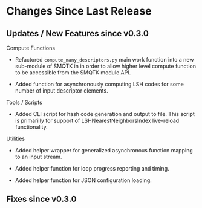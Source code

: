 Changes Since Last Release
==========================


Updates / New Features since v0.3.0
-----------------------------------

Compute Functions

  * Refactored ``compute_many_descriptors.py`` main work function into a new
    sub-module of SMQTK in in order to allow higher level compute function to
    be accessible from the SMQTK module API.

  * Added function for asynchronously computing LSH codes for some number of
    input descriptor elements.

Tools / Scripts

  * Added CLI script for hash code generation and output to file. This script
    is primarilly for support of LSHNearestNeighborsIndex live-reload
    functionality.

Utilities

  * Added helper wrapper for generalized asynchronous function mapping to an
    input stream.

  * Added helper function for loop progress reporting and timing.

  * Added helper function for JSON configuration loading.


Fixes since v0.3.0
------------------
